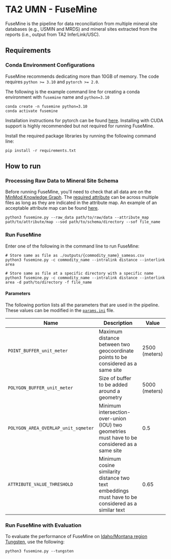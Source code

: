 # TA2 UMN - FuseMine
FuseMine is the pipeline for data reconciliation from multiple mineral site databases (e.g., USMIN and MRDS) and mineral sites extracted from the reports (i.e., output from TA2 InferLink/USC).

## Requirements
### Conda Environment Configurations
FuseMine recommends dedicating more than 10GB of memory. The code requires `python >= 3.10` and `pytorch >= 2.0`.

The following is the example command line for creating a conda environment with `fusemine` name and `python=3.10`

```
conda create -n fusemine python=3.10
conda activate fusemine
```

Installation instructions for pytorch can be found [here](https://pytorch.org/get-started/locally/). Installing with CUDA support is highly recommended but not required for running FuseMine.

Install the required package libraries by running the following command line:
```
pip install -r requirements.txt
```

## How to run
### Processing Raw Data to Mineral Site Schema
Before running FuseMine, you'll need to check that all data are on the [MinMod Knowledge Graph](https://minmod.isi.edu/). The [required attribute](https://github.com/DARPA-CRITICALMAAS/schemas/tree/main/ta2) can be across multiple files as long as they are indicated in the attribute map. An example of an acceptable attribute map can be found [here](https://github.com/DARPA-CRITICALMAAS/umn-ta2-mineral-site-linkage/blob/main/sample_mapfile.csv).
```
python3 fusemine.py --raw_data path/to/raw/data --attribute_map path/to/attribute/map --sod path/to/schema/directory --sof file_name
```

### Run FuseMine
Enter one of the following in the command line to run FuseMine:
```
# Store same as file as ./outputs/{commodity_name}_sameas.csv
python3 fusemine.py -c commodity_name --intralink distance --interlink area

# Store same as file at a specific directory with a specific name
python3 fusemine.py -c commodity_name --intralink distance --interlink area -d path/to/directory -f file_name
```

#### Parameters
The following portion lists all the parameters that are used in the pipeline. These values can be modified in the [`params.ini`](https://github.com/DARPA-CRITICALMAAS/umn-ta2-mineral-site-linkage/blob/main/params.ini) file.

| Name | Description | Value |
| --- | --- | --- |
| `POINT_BUFFER_unit_meter` | Maximum distance between two geocoordinate points to be considered as a same site | 2500 (meters) |
| `POLYGON_BUFFER_unit_meter` | Size of buffer to be added around a geometry | 5000 (meters) |
| `POLYGON_AREA_OVERLAP_unit_sqmeter` | Minimum intersection-over-union (IOU) two geometries must have to be considered as a same site | 0.5 |
| `ATTRIBUTE_VALUE_THRESHOLD` | Minimum cosine similarity distance two text embeddings must have to be considered as a similar text | 0.65 |

### Run FuseMine with Evaluation
To evaluate the performance of FuseMine on [Idaho/Montana region Tungsten](), use the following:
```
python3 fusemine.py --tungsten
```


<!-- Raw data process requires an attribute map which is structured as follows:
| attribute_label | corresponding_attribute_label | file_name |
| --- | --- | --- |
| target attribute label required by mineral site schema | attribute label in the raw data | file_name |

Consider the following when creating the attribute map file:
- If the attribute spans across multiple files (e.g., `record_id` is available in `A.csv` and `commodity` is available in `B.csv`), please indicate the corresponding file name in the `file_name` field.
- If there are multiple attributes in the raw data representing the same target attribute (e.g., both `commod1` and `commod2` represents `commodity`), please indicate all attributes on separate rows with identical `attribute_label`.
- If the attribute is not availble in the raw data (e.g., `crs` is EPSG:4326 but there is no column representing `crs` in the data), fill in the `corresponding_attribute_label` with the required information, but leave `file_name` empty. -->

<!-- If the attribute spans across multiple files /home/yaoyi/pyo00005/CriticalMAAS/src/umn-ta2-mineral-site-linkage/sample_mapfile.csv -->

<!-- ### Run Interlinking on Intralinked Data -->


<!-- ground reference -->
